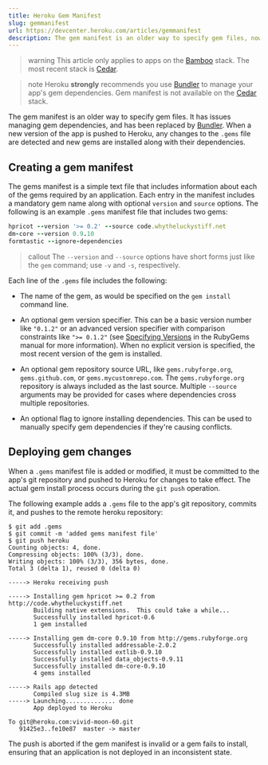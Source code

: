 ```yaml
---
title: Heroku Gem Manifest
slug: gemmanifest
url: https://devcenter.heroku.com/articles/gemmanifest
description: The gem manifest is an older way to specify gem files, now replaced by Bundler.
---
```


> warning
> This article only applies to apps on the [Bamboo](bamboo) stack.  The most recent stack is [Cedar](cedar).

> note
> Heroku **strongly** recommends you use [Bundler](bundler) to manage your app's gem dependencies.  Gem manifest is not available on the [Cedar](cedar) stack.

The gem manifest is an older way to specify gem files.  It has issues managing gem dependencies, and has been replaced by [Bundler](bundler).  When a new version of the app is pushed to Heroku, any changes to the `.gems` file are detected and new gems are installed along with their dependencies.


## Creating a gem manifest 

The gems manifest is a simple text file that includes information about each of
the gems required by an application. Each entry in the manifest includes a
mandatory gem name along with optional `version` and `source` options.  The
following is an example `.gems` manifest file that includes two gems:

```ruby
hpricot --version '>= 0.2' --source code.whytheluckystiff.net
dm-core --version 0.9.10
formtastic --ignore-dependencies
```

> callout
> The `--version` and `--source` options have short forms just like the `gem` command; use `-v` and `-s`, respectively.

Each line of the `.gems` file includes the following:

* The name of the gem, as would be specified on the `gem install`
   command line.

* An optional gem version specifier. This can be a basic version
   number like `"0.1.2"` or an advanced version specifier with comparison
   constraints like `">= 0.1.2"` (see
   [Specifying Versions](http://www.rubygems.org/read/chapter/16) in the
   RubyGems manual for more information). When no explicit version is specified,
   the most recent version of the gem is installed.

* An optional gem repository source URL, like `gems.rubyforge.org`,
   `gems.github.com`, or `gems.mycustomrepo.com`. The `gems.rubyforge.org` repository
   is always included as the last source. Multiple `--source` arguments
   may be provided for cases where dependencies cross multiple repositories.

* An optional flag to ignore installing dependencies. This can be used to
   manually specify gem dependencies if they're causing conflicts.


## Deploying gem changes

When a `.gems` manifest file is added or modified, it must be committed to the
app's git repository and pushed to Heroku for changes to take effect. The actual
gem install process occurs during the `git push` operation.

The following example adds a `.gems` file to the app's git repository, commits
it, and pushes to the remote heroku repository:

```term
$ git add .gems
$ git commit -m 'added gems manifest file'
$ git push heroku
Counting objects: 4, done.
Compressing objects: 100% (3/3), done.
Writing objects: 100% (3/3), 356 bytes, done.
Total 3 (delta 1), reused 0 (delta 0)

-----> Heroku receiving push

-----> Installing gem hpricot >= 0.2 from http://code.whytheluckystiff.net
       Building native extensions.  This could take a while...
       Successfully installed hpricot-0.6
       1 gem installed

-----> Installing gem dm-core 0.9.10 from http://gems.rubyforge.org
       Successfully installed addressable-2.0.2
       Successfully installed extlib-0.9.10
       Successfully installed data_objects-0.9.11
       Successfully installed dm-core-0.9.10
       4 gems installed

-----> Rails app detected
       Compiled slug size is 4.3MB
-----> Launching.............. done
       App deployed to Heroku

To git@heroku.com:vivid-moon-60.git
   91425e3..fe10e87  master -> master
```

The push is aborted if the gem manifest is invalid or a gem fails to install,
ensuring that an application is not deployed in an inconsistent state.
